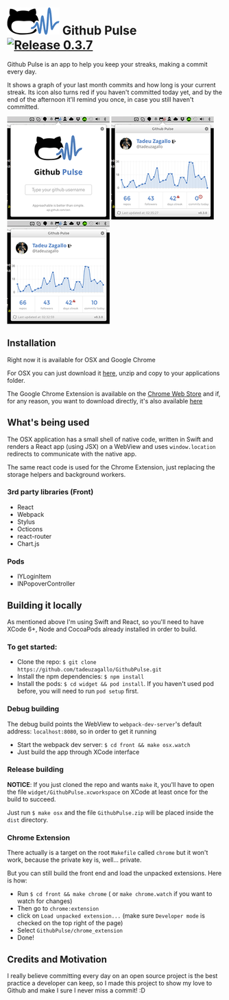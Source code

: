 # ![Github Pulse](resources/icon.png) Github Pulse [![Release 0.3.7](https://img.shields.io/badge/Release-0.3.7-green.svg)](https://github.com/tadeuzagallo/GithubPulse/releases)

Github Pulse is an app to help you keep your streaks, making a commit every day.

It shows a graph of your last month commits and how long is your current streak. Its icon also turns red if you haven't committed today yet, and by the end of the afternoon it'll remind you once, in case you still haven't committed.

![Screenshot 1](resources/screenshot1.png)
![Screenshot 2](resources/screenshot2.png)
![Screenshot 3](resources/screenshot3.png)

## Installation

Right now it is available for OSX and Google Chrome

For OSX you can just download it [here](https://github.com/tadeuzagallo/GithubPulse/raw/master/dist/GithubPulse.zip), unzip and copy to your applications folder.

The Google Chrome Extension is available on the [Chrome Web Store](https://chrome.google.com/webstore/detail/githubpulse/ppkickbgijieebbgfipephpafiiebapg) and if, for any reason, you want to download directly, it's also available [here](https://github.com/tadeuzagallo/GithubPulse/raw/master/dist/GithubPulse.crx)

## What's being used

The OSX application has a small shell of native code, written in Swift and renders a React app (using JSX) on a WebView and uses `window.location` redirects to communicate with the native app.

The same react code is used for the Chrome Extension, just replacing the storage helpers and background workers.

### 3rd party libraries (Front)

* React
* Webpack
* Stylus
* Octicons
* react-router
* Chart.js

### Pods

* IYLoginItem
* INPopoverController

## Building it locally

As mentioned above I'm using Swift and React, so you'll need to have XCode 6+, Node and CocoaPods already installed in order to build.

### To get started:

* Clone the repo: `$ git clone https://github.com/tadeuzagallo/GithubPulse.git`
* Install the npm dependencies: `$ npm install`
* Install the pods: `$ cd widget && pod install`. If you haven't used pod before, you will need to run `pod setup` first.

### Debug building

The debug build points the WebView to `webpack-dev-server`'s default address: `localhost:8080`, so in order to get it running

* Start the webpack dev server: `$ cd front && make osx.watch`
* Just build the app through XCode interface

### Release building

__NOTICE__: If you just cloned the repo and wants `make` it, you'll have to open the file `widget/GithubPulse.xcworkspace` on XCode at least once for the build to succeed.

Just run `$ make osx` and the file `GithubPulse.zip` will be placed inside the `dist` directory.

### Chrome Extension

There actually is a target on the root `Makefile` called `chrome` but it won't work, because the private key is, well... private.

But you can still build the front end and load the unpacked extensions. Here is how:

* Run `$ cd front && make chrome` ( or `make chrome.watch` if you want to watch for changes)
* Then go to `chrome:extension`
* click on `Load unpacked extension...` (make sure `Developer mode` is checked on the top right of the page)
* Select `GithubPulse/chrome_extension`
* Done!

## Credits and Motivation

I really believe committing every day on an open source project is the best practice a developer can keep, so I made this project to show my love to Github and make I sure I never miss a commit! :D
